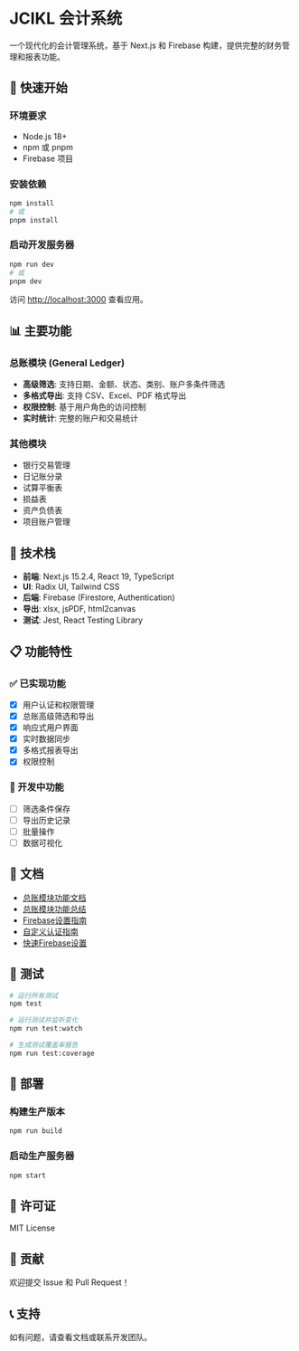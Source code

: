 # JCIKL 会计系统

一个现代化的会计管理系统，基于 Next.js 和 Firebase 构建，提供完整的财务管理和报表功能。

## 🚀 快速开始

### 环境要求
- Node.js 18+ 
- npm 或 pnpm
- Firebase 项目

### 安装依赖
```bash
npm install
# 或
pnpm install
```

### 启动开发服务器
```bash
npm run dev
# 或
pnpm dev
```

访问 [http://localhost:3000](http://localhost:3000) 查看应用。

## 📊 主要功能

### 总账模块 (General Ledger)
- **高级筛选**: 支持日期、金额、状态、类别、账户多条件筛选
- **多格式导出**: 支持 CSV、Excel、PDF 格式导出
- **权限控制**: 基于用户角色的访问控制
- **实时统计**: 完整的账户和交易统计

### 其他模块
- 银行交易管理
- 日记账分录
- 试算平衡表
- 损益表
- 资产负债表
- 项目账户管理

## 🔧 技术栈

- **前端**: Next.js 15.2.4, React 19, TypeScript
- **UI**: Radix UI, Tailwind CSS
- **后端**: Firebase (Firestore, Authentication)
- **导出**: xlsx, jsPDF, html2canvas
- **测试**: Jest, React Testing Library

## 📋 功能特性

### ✅ 已实现功能
- [x] 用户认证和权限管理
- [x] 总账高级筛选和导出
- [x] 响应式用户界面
- [x] 实时数据同步
- [x] 多格式报表导出
- [x] 权限控制

### 🔄 开发中功能
- [ ] 筛选条件保存
- [ ] 导出历史记录
- [ ] 批量操作
- [ ] 数据可视化

## 📖 文档

- [总账模块功能文档](./docs/general-ledger-features.md)
- [总账模块功能总结](./docs/general-ledger-summary.md)
- [Firebase设置指南](./docs/firebase-setup-guide.md)
- [自定义认证指南](./docs/custom-auth-guide.md)
- [快速Firebase设置](./docs/quick-firebase-setup.md)

## 🧪 测试

```bash
# 运行所有测试
npm test

# 运行测试并监听变化
npm run test:watch

# 生成测试覆盖率报告
npm run test:coverage
```

## 🚀 部署

### 构建生产版本
```bash
npm run build
```

### 启动生产服务器
```bash
npm start
```

## 📝 许可证

MIT License

## 🤝 贡献

欢迎提交 Issue 和 Pull Request！

## 📞 支持

如有问题，请查看文档或联系开发团队。 